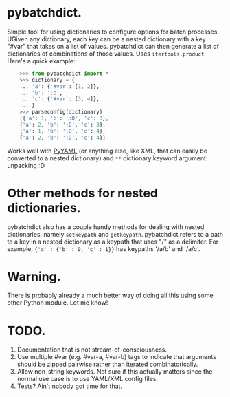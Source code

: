 pybatchdict.
==============

Simple tool for using dictionaries to configure options for batch processes. UGiven any 
dictionary, each key can be a nested dictionary with a key "#var" that takes on a list of values. 
pybatchdict can then generate a list of dictionaries of combinations of those values. Uses `itertools.product` Here's a quick example:

```python
	>>> from pybatchdict import *
	>>> dictionary = {
	... 'a': {'#var': [1, 2]},
	...	'b': ':D',
	...	'c': {'#var': [3, 4]},
	... }
	>>> parseconfig(dictionary)
	[{'a': 1, 'b': ':D', 'c': 3},
 	{'a': 2, 'b': ':D', 'c': 3},
 	{'a': 1, 'b': ':D', 'c': 4},
 	{'a': 2, 'b': ':D', 'c': 4}]
```

Works well with [PyYAML](http://pyyaml.org/wiki/PyYAML) (or anything else, like XML, that can easily be converted to a nested dictionary) and `**` dictionary keyword argument unpacking :D 

Other methods for nested dictionaries.
======================================

pybatchdict also has a couple handy methods for dealing with nested dictionaries, namely 
`setkeypath` and `getkeypath`. pybatchdict refers to a path to a key in a nested dictionary as a 
keypath that uses "/" as a delimiter. For example, `{'a' : {'b' : 0, 'c' : 1}}` has keypaths '/a/b' 
and '/a/c'.

Warning.
========

There is probably already a much better way of doing all this using some other Python module. Let me know!

TODO.
=====

1. Documentation that is not stream-of-consciousness.
1. Use multiple #var (e.g. #var-a, #var-b) tags to indicate that arguments should be zipped pairwise rather than iterated combinatorically.
1. Allow non-string keywords. Not sure if this actually matters since the normal use case is to use YAML/XML config files.
1. Tests? Ain't nobody got time for that.
